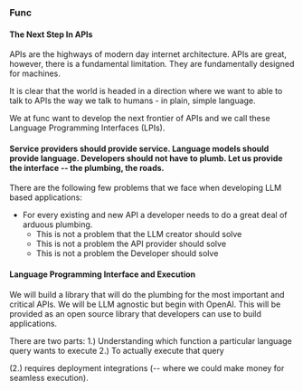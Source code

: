 ### Func

#### The Next Step In APIs

APIs are the highways of modern day internet architecture. APIs are great, however, there is a fundamental limitation. They are fundamentally designed for machines. 

It is clear that the world is headed in a direction where we want to able to talk to APIs the way we talk to humans - in plain, simple language. 

We at func want to develop the next frontier of APIs and we call these Language Programming Interfaces (LPIs).

#### Service providers should provide service. Language models should provide language. Developers should not have to plumb. Let us provide the interface -- the plumbing, the roads.

There are the following few problems that we face when developing LLM based applications:
* For every existing and new API a developer needs to do a great deal of arduous plumbing.
    * This is not a problem that the LLM creator should solve
    * This is not a problem the API provider should solve
    * This is not a problem the Developer should solve

#### Language Programming Interface and Execution
We will build a library that will do the plumbing for the most important and critical APIs. We will be LLM agnostic but begin with OpenAI. This will be provided as an open source library that developers can use to build applications.

There are two parts:
1.) Understanding which function a particular language query wants to execute
2.) To actually execute that query

(2.) requires deployment integrations (-- where we could make money for seamless execution).